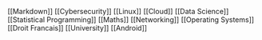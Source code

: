 [[Markdown]]
[[Cybersecurity]]
[[Linux]]
[[Cloud]]
[[Data Science]]
[[Statistical Programming]]
[[Maths]]
[[Networking]]
[[Operating Systems]]
[[Droit Francais]]
[[University]]
[[Android]]